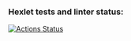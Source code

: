 ### Hexlet tests and linter status:
[![Actions Status](https://github.com/plutorbito/frontend-project-44/workflows/hexlet-check/badge.svg)](https://github.com/plutorbito/frontend-project-44/actions)